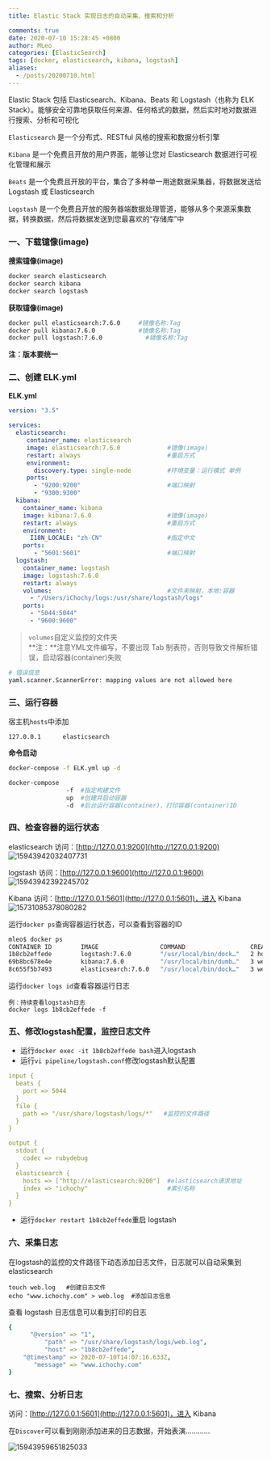 ```yaml
---
title: Elastic Stack 实现日志的自动采集、搜索和分析

comments: true
date: 2020-07-10 15:28:45 +0800
author: MLeo
categories: [ElasticSearch] 
tags: [docker, elasticsearch, kibana, logstash]
aliases:
  - /posts/20200710.html
---
```


Elastic Stack 包括 Elasticsearch、Kibana、Beats 和 Logstash（也称为 ELK Stack）。能够安全可靠地获取任何来源、任何格式的数据，然后实时地对数据进行搜索、分析和可视化

`Elasticsearch` 是一个分布式、RESTful 风格的搜索和数据分析引擎

`Kibana` 是一个免费且开放的用户界面，能够让您对 Elasticsearch 数据进行可视化管理和展示

`Beats` 是一个免费且开放的平台，集合了多种单一用途数据采集器，将数据发送给 Logstash 或 Elasticsearch

`Logstash` 是一个免费且开放的服务器端数据处理管道，能够从多个来源采集数据，转换数据，然后将数据发送到您最喜欢的“存储库”中

### 一、下载镱像(image)

**搜索镱像(image)**
```bash
docker search elasticsearch
docker search kibana 
docker search logstash 
```

**获取镱像(image)**
```bash
docker pull elasticsearch:7.6.0     #镜像名称:Tag
docker pull kibana:7.6.0            #镜像名称:Tag
docker pull logstash:7.6.0            #镜像名称:Tag
```
**注：版本要统一**

### 二、创建 ELK.yml

**ELK.yml**

```yaml
version: "3.5"
  
services:
  elasticsearch:
     container_name: elasticsearch
     image: elasticsearch:7.6.0             #镱像(image)
     restart: always                        #重启方式
     environment:
       discovery.type: single-node          #环境变量：运行模式 单例
     ports:
       - "9200:9200"                        #端口映射
       - "9300:9300"
  kibana:
    container_name: kibana
    image: kibana:7.6.0                     #镱像(image)
    restart: always                         #重启方式
    environment:
      I18N_LOCALE: "zh-CN"                  #指定中文
    ports:
       - "5601:5601"                        #端口映射
  logstash:
    container_name: logstash
    image: logstash:7.6.0
    restart: always
    volumes:                                #文件夹映射，本地:容器
      - "/Users/iChochy/logs:/usr/share/logstash/logs"
    ports: 
      - "5044:5044"
      - "9600:9600"
```

>`volumes`自定义监控的文件夹  
**注：**注意YML文件编写，不要出现 Tab 制表符，否则导致文件解析错误，启动容器(container)失败

```bash
# 错误信息
yaml.scanner.ScannerError: mapping values are not allowed here
```


### 三、运行容器

宿主机`hosts`中添加
```
127.0.0.1      elasticsearch
```

**命令启动**
```bash
docker-compose -f ELK.yml up -d
```
```bash
docker-compose 
                -f  #指定构建文件
                up  #创建并启动容器
                -d  #后台运行容器(container)，打印容器(container)ID
```


### 四、检查容器的运行状态

elasticsearch
访问：[http://127.0.0.1:9200](http://127.0.0.1:9200)  
![15943942032407731](https://images.ichochy.com/15943942032407731.png)

logstash
访问：[http://127.0.0.1:9600](http://127.0.0.1:9600)  
![15943942392245702](https://images.ichochy.com/15943942392245702.png)

Kibana
访问：[http://127.0.0.1:5601](http://127.0.0.1:5601)，进入 Kibana  
![15731085378080282](https://images.ichochy.com/15731085378080282.png)

运行`docker ps`查询容器运行状态，可以查看到容器的ID

```bash
mleo$ docker ps
CONTAINER ID        IMAGE                 COMMAND                  CREATED             STATUS              PORTS                                            NAMES
1b8cb2effede        logstash:7.6.0        "/usr/local/bin/dock…"   2 hours ago         Up About an hour    0.0.0.0:5044->5044/tcp, 0.0.0.0:9600->9600/tcp   logstash
69b8bc678e4e        kibana:7.6.0          "/usr/local/bin/dumb…"   3 weeks ago         Up 2 hours          0.0.0.0:5601->5601/tcp                           kibana
8c655f5b7493        elasticsearch:7.6.0   "/usr/local/bin/dock…"   3 weeks ago         Up 2 hours          0.0.0.0:9200->9200/tcp, 0.0.0.0:9300->9300/tcp   elasticsearch
```

运行`docker logs id`查看容器运行日志
```
例：持续查看logstash日志
docker logs 1b8cb2effede -f
```

### 五、修改logstash配置，监控日志文件
- 运行`docker exec -it 1b8cb2effede bash`进入logstash
- 运行`vi pipeline/logstash.conf`修改logstash默认配置

```yaml
input {
  beats {
    port => 5044
  }
  file {
    path => "/usr/share/logstash/logs/*"   #监控的文件路径
  }
}

output {
  stdout {
    codec => rubydebug
  }
  elasticsearch {
    hosts => ["http://elasticsearch:9200"]  #elasticsearch请求地址
    index => "ichochy"                      #索引名称
  }
}

```   
- 运行`docker restart 1b8cb2effede`重启 logstash

### 六、采集日志
在logstash的监控的文件路径下动态添加日志文件，日志就可以自动采集到 elasticsearch
```
touch web.log   #创建日志文件
echo "www.ichochy.com" > web.log  #添加日志信息
```

查看 logstash 日志信息可以看到打印的日志   
```yaml
{
      "@version" => "1",
          "path" => "/usr/share/logstash/logs/web.log",
          "host" => "1b8cb2effede",
    "@timestamp" => 2020-07-10T14:07:16.633Z,
       "message" => "www.ichochy.com"
}
```
### 七、搜索、分析日志

访问：[http://127.0.0.1:5601](http://127.0.0.1:5601)，进入 Kibana 

在`Discover`可以看到刚刚添加进来的日志数据，开始表演…………

![15943959651825033](https://images.ichochy.com/15943959651825033.png)
